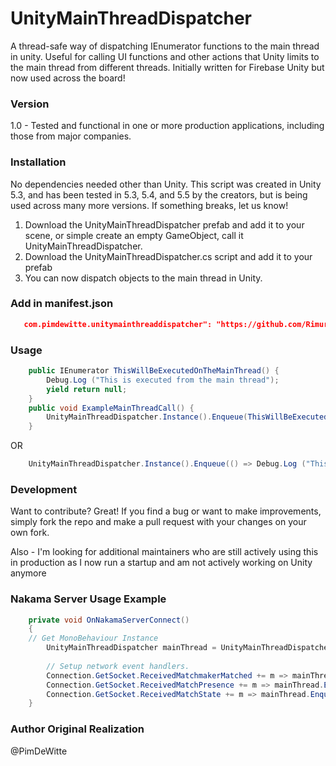 # UnityMainThreadDispatcher

A thread-safe way of dispatching IEnumerator functions to the main thread in unity. Useful for calling UI functions and other actions that Unity limits to the main thread from different threads. Initially written for Firebase Unity but now used across the board!

### Version
1.0 - Tested and functional in one or more production applications, including those from major companies. 

### Installation

No dependencies needed other than Unity. This script was created in Unity 5.3, and has been tested in 5.3, 5.4, and 5.5 by the creators, but is being used across many more versions. If something breaks, let us know!

1. Download the UnityMainThreadDispatcher prefab and add it to your scene, or simple create an empty GameObject, call it UnityMainThreadDispatcher.
2. Download the UnityMainThreadDispatcher.cs script and add it to your prefab
3. You can now dispatch objects to the main thread in Unity.
   
### Add in manifest.json
 ```JSON
	com.pimdewitte.unitymainthreaddispatcher": "https://github.com/RimuruDev/UnityMainThreadDispatcher.git"
 ```
### Usage
```C#
	public IEnumerator ThisWillBeExecutedOnTheMainThread() {
		Debug.Log ("This is executed from the main thread");
		yield return null;
	}
	public void ExampleMainThreadCall() {
		UnityMainThreadDispatcher.Instance().Enqueue(ThisWillBeExecutedOnTheMainThread()); 
	}
```
OR

```C#
	UnityMainThreadDispatcher.Instance().Enqueue(() => Debug.Log ("This is executed from the main thread"));
```
### Development

Want to contribute? Great! If you find a bug or want to make improvements, simply fork the repo and make a pull request with your changes on your own fork.

Also - I'm looking for additional maintainers who are still actively using this in production as I now run a startup and am not actively working on Unity anymore

### Nakama Server Usage Example
```C#
    private void OnNakamaServerConnect()
    {
	// Get MonoBehaviour Instance
        UnityMainThreadDispatcher mainThread = UnityMainThreadDispatcher.Instance();
        
        // Setup network event handlers.
        Connection.GetSocket.ReceivedMatchmakerMatched += m => mainThread.Enqueue(() => OnReceivedMatchmakerMatched(m));
        Connection.GetSocket.ReceivedMatchPresence += m => mainThread.Enqueue(() => OnReceivedMatchPresence(m));
        Connection.GetSocket.ReceivedMatchState += m => mainThread.Enqueue(async () => await OnReceivedMatchState(m));
    }
```

### Author Original Realization
@PimDeWitte






 
